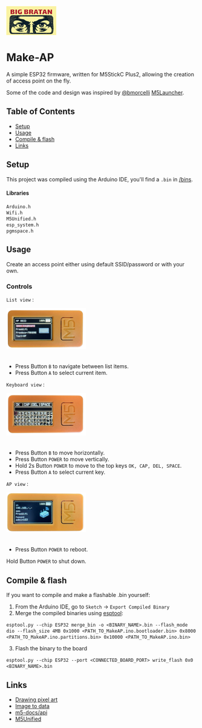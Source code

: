 <img src="https://raw.githubusercontent.com/Big-Bratan/Make-AP/main/img/Group%20145%20(1).png" width="132">

# Make-AP

A simple ESP32 firmware, written for M5StickC Plus2, allowing the creation of access point on the fly.

Some of the code and design was inspired by [@bmorcelli](https://www.github.com/bmorcelli) [M5Launcher](https://github.com/bmorcelli/M5Stick-Launcher).

## Table of Contents

* [Setup](#setup)
* [Usage](#usage)
* [Compile & flash](#compile--flash)
* [Links](#links)


## Setup

This project was compiled using the Arduino IDE, you'll find a `.bin` in [/bins](https://github.com/Big-Bratan/Make-AP/blob/main/bins/MakeAP-1.0.0.bin).

#### Libraries
```
Arduino.h
Wifi.h
M5Unified.h
esp_system.h
pgmspace.h
```
## Usage

Create an access point either using default SSID/password or with your own.

### Controls

`List view` :

<div style="padding-bottom: 20px;">
    <img src="https://raw.githubusercontent.com/Big-Bratan/Make-AP/main/img/ListView.png" width="210">
</div>

- Press Button `B` to navigate between list items.
- Press Button `A` to select current item.

`Keyboard view` :

<div style="padding-bottom: 20px;">
<img src="https://raw.githubusercontent.com/Big-Bratan/Make-AP/main/img/KeyboardView.png" width="210">
</div>

- Press Button `B` to move horizontally.
- Press Button `POWER` to move vertically.
- Hold 2s Button `POWER` to move to the top keys `OK, CAP, DEL, SPACE`.
- Press Button `A` to select current key.

`AP view` :

<div style="padding-bottom: 20px;">
<img src="https://raw.githubusercontent.com/Big-Bratan/Make-AP/main/img/APView.png" width="210">
</div>

- Press Button `POWER` to reboot.

Hold Button `POWER` to shut down.

## Compile & flash

If you want to compile and make a flashable .bin yourself:
1. From the Arduino IDE, go to `Sketch` -> `Export Compiled Binary`
2. Merge the compiled binaries using [esptool](https://docs.espressif.com/projects/esptool/en/latest/esp32/):
```
esptool.py --chip ESP32 merge_bin -o <BINARY_NAME>.bin --flash_mode dio --flash_size 4MB 0x1000 <PATH_TO_MakeAP.ino.bootloader.bin> 0x8000 <PATH_TO_MakeAP.ino.partitions.bin> 0x10000 <PATH_TO_MakeAP.ino.bin>
```
3. Flash the binary to the board
```
esptool.py --chip ESP32 --port <CONNECTED_BOARD_PORT> write_flash 0x0 <BINARY_NAME>.bin
```

## Links
- [Drawing pixel art](https://www.pixilart.com/)
- [Image to data](https://lang-ship.com/tools/image2data/)
- [m5-docs/api](https://github.com/m5stack/m5-docs/tree/master/docs/en/api)
- [M5Unified](https://github.com/m5stack/M5Unified/tree/master)
